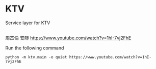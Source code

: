 # KTV
Service layer for KTV

##

周杰倫 安靜 https://www.youtube.com/watch?v=1hI-7vj2FhE

Run the following command
```
python -m ktv.main -o quiet https://www.youtube.com/watch?v=1hI-7vj2FhE
```
